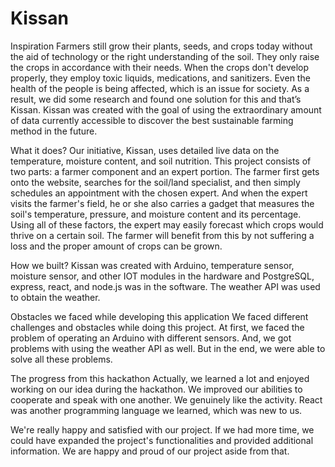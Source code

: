 # Kissan

Inspiration
Farmers still grow their plants, seeds, and crops today without the aid of technology or the right understanding of the soil. They only raise the crops in accordance with their needs. When the crops don't develop properly, they employ toxic liquids, medications, and sanitizers. Even the health of the people is being affected, which is an issue for society. As a result, we did some research and found one solution for this and that’s Kissan. Kissan was created with the goal of using the extraordinary amount of data currently accessible to discover the best sustainable farming method in the future.

What it does?
Our initiative, Kissan, uses detailed live data on the temperature, moisture content, and soil nutrition. This project consists of two parts: a farmer component and an expert portion. The farmer first gets onto the website, searches for the soil/land specialist, and then simply schedules an appointment with the chosen expert. And when the expert visits the farmer's field, he or she also carries a gadget that measures the soil's temperature, pressure, and moisture content and its percentage. Using all of these factors, the expert may easily forecast which crops would thrive on a certain soil. The farmer will benefit from this by not suffering a loss and the proper amount of crops can be grown.

How we built?
Kissan was created with Arduino, temperature sensor, moisture sensor, and other IOT modules in the hardware and PostgreSQL, express, react, and node.js was in the software. The weather API was used to obtain the weather.

Obstacles we faced while developing this application
We faced different challenges and obstacles while doing this project. At first, we faced the problem of operating an Arduino with different sensors. And, we got problems with using the weather API as well. But in the end, we were able to solve all these problems.

The progress from this hackathon
Actually, we learned a lot and enjoyed working on our idea during the hackathon. We improved our abilities to cooperate and speak with one another. We genuinely like the activity. React was another programming language we learned, which was new to us.

We're really happy and satisfied with our project. If we had more time, we could have expanded the project's functionalities and provided additional information. We are happy and proud of our project aside from that.
